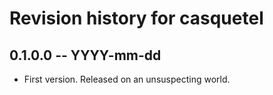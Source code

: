 # Revision history for casquetel

## 0.1.0.0  -- YYYY-mm-dd

* First version. Released on an unsuspecting world.
